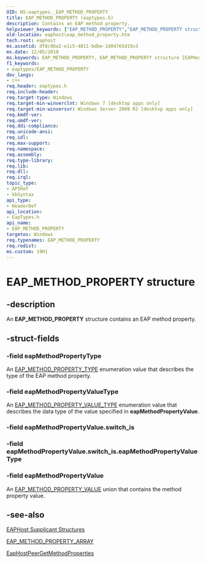 ```yaml
---
UID: NS:eaptypes._EAP_METHOD_PROPERTY
title: EAP_METHOD_PROPERTY (eaptypes.h)
description: Contains an EAP method property.
helpviewer_keywords: ["EAP_METHOD_PROPERTY","EAP_METHOD_PROPERTY structure [EAPHost]","PEAP_METHOD_PROPERTY","PEAP_METHOD_PROPERTY structure pointer [EAPHost]","eaphost.eap_method_property","eaptypes/EAP_METHOD_PROPERTY","eaptypes/PEAP_METHOD_PROPERTY"]
old-location: eaphost\eap_method_property.htm
tech.root: eaphost
ms.assetid: df8c9ba2-e1c5-4011-bdbe-1d04765d19cd
ms.date: 12/05/2018
ms.keywords: EAP_METHOD_PROPERTY, EAP_METHOD_PROPERTY structure [EAPHost], PEAP_METHOD_PROPERTY, PEAP_METHOD_PROPERTY structure pointer [EAPHost], eaphost.eap_method_property, eaptypes/EAP_METHOD_PROPERTY, eaptypes/PEAP_METHOD_PROPERTY
f1_keywords:
- eaptypes/EAP_METHOD_PROPERTY
dev_langs:
- c++
req.header: eaptypes.h
req.include-header: 
req.target-type: Windows
req.target-min-winverclnt: Windows 7 [desktop apps only]
req.target-min-winversvr: Windows Server 2008 R2 [desktop apps only]
req.kmdf-ver: 
req.umdf-ver: 
req.ddi-compliance: 
req.unicode-ansi: 
req.idl: 
req.max-support: 
req.namespace: 
req.assembly: 
req.type-library: 
req.lib: 
req.dll: 
req.irql: 
topic_type:
- APIRef
- kbSyntax
api_type:
- HeaderDef
api_location:
- EapTypes.h
api_name:
- EAP_METHOD_PROPERTY
targetos: Windows
req.typenames: EAP_METHOD_PROPERTY
req.redist: 
ms.custom: 19H1
---
```


# EAP_METHOD_PROPERTY structure


## -description


An <b>EAP_METHOD_PROPERTY</b> structure  contains an EAP method property.


## -struct-fields




### -field eapMethodPropertyType

An <a href="https://docs.microsoft.com/windows/desktop/api/eaptypes/ne-eaptypes-eap_method_property_type">EAP_METHOD_PROPERTY_TYPE</a> enumeration value that describes the type of the EAP method property.


### -field eapMethodPropertyValueType

An <a href="https://docs.microsoft.com/windows/desktop/api/eaptypes/ne-eaptypes-eap_method_property_value_type">EAP_METHOD_PROPERTY_VALUE_TYPE</a> enumeration value that describes the data type of the value specified in <b>eapMethodPropertyValue</b>.


### -field eapMethodPropertyValue.switch_is

 


### -field eapMethodPropertyValue.switch_is.eapMethodPropertyValueType

 


### -field eapMethodPropertyValue

An <a href="https://docs.microsoft.com/previous-versions/windows/desktop/api/eaptypes/ns-eaptypes-eap_method_property_value">EAP_METHOD_PROPERTY_VALUE</a> union that contains the method property value.


## -see-also




[EAPHost Supplicant Structures](/windows/win32/eaphost/eap-host-supplicant-structures)



<a href="https://docs.microsoft.com/windows/desktop/api/eaptypes/ns-eaptypes-eap_method_property_array">EAP_METHOD_PROPERTY_ARRAY</a>



<a href="https://docs.microsoft.com/previous-versions/windows/desktop/api/eaphostpeerconfigapis/nf-eaphostpeerconfigapis-eaphostpeergetmethodproperties">EapHostPeerGetMethodProperties</a>
 

 

